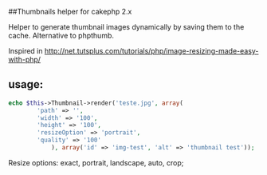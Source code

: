 ##Thumbnails helper for cakephp 2.x

Helper to generate thumbnail images dynamically by saving them to the cache.
Alternative to phpthumb.

Inspired in http://net.tutsplus.com/tutorials/php/image-resizing-made-easy-with-php/
 
usage:
-----

``` PHP
echo $this->Thumbnail->render('teste.jpg', array(
        'path' => '',
        'width' => '100',
        'height' => '100',
        'resizeOption' => 'portrait',
        'quality' => '100'
            ), array('id' => 'img-test', 'alt' => 'thumbnail test'));
```
Resize options: exact, portrait, landscape, auto, crop;
